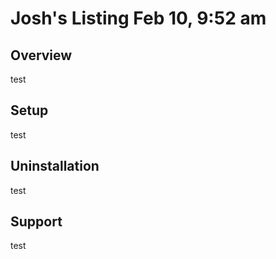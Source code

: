 # Josh's Listing Feb 10, 9:52 am

## Overview

test

## Setup

test

## Uninstallation

test

## Support

test

